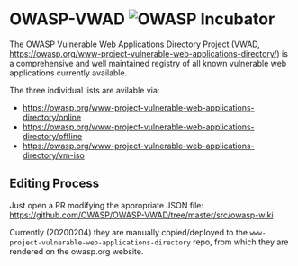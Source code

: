 # OWASP-VWAD ![OWASP Incubator](https://img.shields.io/badge/owasp-incubator-blue.svg)

The OWASP Vulnerable Web Applications Directory Project (VWAD, https://owasp.org/www-project-vulnerable-web-applications-directory/) is a comprehensive and well maintained registry of all known vulnerable web applications currently available.

The three individual lists are avilable via:
- https://owasp.org/www-project-vulnerable-web-applications-directory/online 
- https://owasp.org/www-project-vulnerable-web-applications-directory/offline
- https://owasp.org/www-project-vulnerable-web-applications-directory/vm-iso

## Editing Process

Just open a PR modifying the appropriate JSON file:
https://github.com/OWASP/OWASP-VWAD/tree/master/src/owasp-wiki

Currently (20200204) they are manually copied/deployed to the `www-project-vulnerable-web-applications-directory` repo, from which they are rendered on the owasp.org website. 
